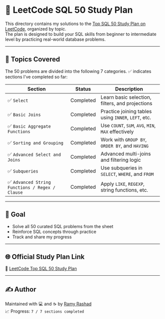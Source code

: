 # 📘 LeetCode SQL 50 Study Plan

This directory contains my solutions to the [Top SQL 50 Study Plan on LeetCode](https://leetcode.com/studyplan/top-sql-50/), organized by topic.  
The plan is designed to build your SQL skills from beginner to intermediate level by practicing real-world database problems.

---

## 📂 Topics Covered

The 50 problems are divided into the following 7 categories. ✅ indicates sections I've completed so far:

| Section                                   | Status     | Description                                           |
|-------------------------------------------|------------|-------------------------------------------------------|
| ✅ `Select`                                | Completed  | Learn basic selection, filters, and projections       |
| ✅ `Basic Joins`                           | Completed  | Practice joining tables using `INNER`, `LEFT`, etc.   |
| ✅ `Basic Aggregate Functions`             | Completed  | Use `COUNT`, `SUM`, `AVG`, `MIN`, `MAX` effectively   |
| ✅ `Sorting and Grouping`                  | Completed| Work with `GROUP BY`, `ORDER BY`, and `HAVING`        |
| ✅ `Advanced Select and Joins`             | Completed   | Advanced multi-joins and filtering logic              |
| ✅ `Subqueries`                            | Completed    | Use subqueries in `SELECT`, `WHERE`, and `FROM`       |
| ✅ `Advanced String Functions / Regex / Clause` | Completed | Apply `LIKE`, `REGEXP`, string functions, etc.        |

---

## 🎯 Goal

- Solve all 50 curated SQL problems from the sheet
- Reinforce SQL concepts through practice
- Track and share my progress

---

## 🌐 Official Study Plan Link

🔗 [LeetCode Top SQL 50 Study Plan](https://leetcode.com/studyplan/top-sql-50/)

---

## ✍️ Author

Maintained with 💻 and ☕ by [Ramy Rashad](https://github.com/Ramyrashad127)  
📈 Progress: `7 / 7 sections completed`
